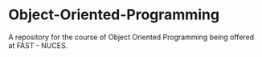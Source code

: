# Object-Oriented-Programming
A repository for the course of Object Oriented Programming being offered at FAST - NUCES.
